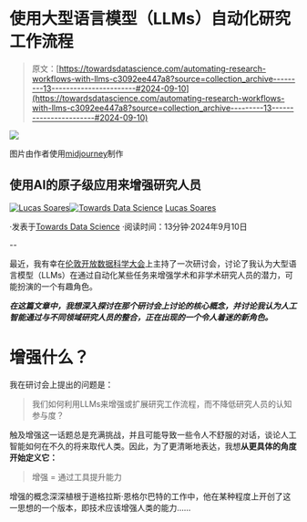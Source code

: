 # 使用大型语言模型（LLMs）自动化研究工作流程

> 原文：[https://towardsdatascience.com/automating-research-workflows-with-llms-c3092ee447a8?source=collection_archive---------13-----------------------#2024-09-10](https://towardsdatascience.com/automating-research-workflows-with-llms-c3092ee447a8?source=collection_archive---------13-----------------------#2024-09-10)

![](../Images/d88b9481f70c92f2265977a99737bab1.png)

图片由作者使用[midjourney](https://www.midjourney.com/)制作

## 使用AI的原子级应用来增强研究人员

[](https://lucas-soares.medium.com/?source=post_page---byline--c3092ee447a8--------------------------------)[![Lucas Soares](../Images/205b650cc15f93ddee1c2888e09715d5.png)](https://lucas-soares.medium.com/?source=post_page---byline--c3092ee447a8--------------------------------)[](https://towardsdatascience.com/?source=post_page---byline--c3092ee447a8--------------------------------)[![Towards Data Science](../Images/a6ff2676ffcc0c7aad8aaf1d79379785.png)](https://towardsdatascience.com/?source=post_page---byline--c3092ee447a8--------------------------------) [Lucas Soares](https://lucas-soares.medium.com/?source=post_page---byline--c3092ee447a8--------------------------------)

·发表于[Towards Data Science](https://towardsdatascience.com/?source=post_page---byline--c3092ee447a8--------------------------------) ·阅读时间：13分钟·2024年9月10日

--

最近，我有幸在[伦敦开放数据科学大会](https://odsc.com/europe/)上主持了一次研讨会，讨论了我认为大型语言模型（LLMs）在通过自动化某些任务来增强学术和非学术研究人员的潜力，可能扮演的一个有趣角色。

***在这篇文章中，我想深入探讨在那个研讨会上讨论的核心概念，并讨论我认为人工智能通过与不同领域研究人员的整合，正在出现的一个令人着迷的新角色。***

# 增强什么？

我在研讨会上提出的问题是：

> 我们如何利用LLMs来增强或扩展研究工作流程，而不降低研究人员的认知参与度？

触及增强这一话题总是充满挑战，并且可能导致一些令人不舒服的对话，谈论人工智能如何在不久的将来取代人类。因此，为了更清晰地表达，我想**从更具体的角度开始定义它：**

> 增强 = 通过工具提升能力

增强的概念深深植根于道格拉斯·恩格尔巴特的工作中，他在某种程度上开创了这一思想的一个版本，即技术应该增强人类的能力……
